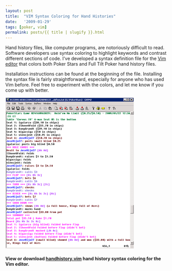 ```yaml
---
layout: post
title:  "VIM Syntax Coloring for Hand Histories"
date:   '2009-01-29'
tags: [poker, vim]
permalink: posts/{{ title | slugify }}.html
---
```

<p>
Hand history files, like computer programs, are notoriously difficult to read.
Software developers use syntax coloring to highlight keywords and contrast
different sections of code.  I've developed a syntax definition file for the
<a href="http://www.vim.org">Vim editor</a> that colors both Poker Stars
and Full Tilt Poker hand history files.
</p>

<p>
Installation instructions can be found at the beginning of the file.
Installing the syntax file is fairly straightforward, especially for anyone
who has used Vim before.  Feel free to experiment with the colors, and
let me know if you come up with better.
</p>

<img src="/poker/hhvimsyntax.png">

<h4>
View or download <a href="/poker/handhistory.vim">handhistory.vim</a> hand history syntax coloring for the Vim editor.
</h4>

<!-- more -->

